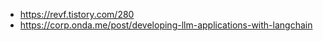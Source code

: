 
* https://revf.tistory.com/280
* https://corp.onda.me/post/developing-llm-applications-with-langchain
